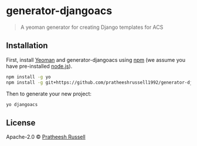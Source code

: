 # generator-djangoacs
> A yeoman generator for creating Django templates for ACS

## Installation

First, install [Yeoman](http://yeoman.io) and generator-djangoacs using [npm](https://www.npmjs.com/) (we assume you have pre-installed [node.js](https://nodejs.org/)).

```bash
npm install -g yo
npm install -g git+https://github.com/pratheeshrussell1992/generator-djangoacs.git
```

Then to generate your new project:

```bash
yo djangoacs
```


## License

Apache-2.0 © [Pratheesh Russell](https://pratheeshrussell.github.io/profile/)